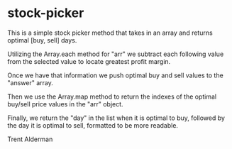 # stock-picker

This is a simple stock picker method that takes in an array and returns optimal [buy, sell] days.

Utilizing the Array.each method for "arr" we subtract each following value from the selected value to locate greatest profit margin.

Once we have that information we push optimal buy and sell values to the "answer" array.

Then we use the Array.map method to return the indexes of the optimal buy/sell price values in the "arr" object.

Finally, we return the "day" in the list when it is optimal to buy, followed by the day it is optimal to sell, formatted to be more readable.

Trent Alderman
